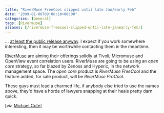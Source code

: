 ```yaml
---
title: "RiverMuse FreeCool slipped until late Jan/early Feb"
date: "2009-01-08T09:00:10+00:00"
categories: [General]
tags: [Rivermuse]
aliases: [/rivermuse-freecool-slipped-until-late-janearly-feb/]
---
```


... [at least the public release anyway](http://www.rivermuse.com/trial/). I expect if you work somewhere interesting, then it may be worthwhile contacting them in the meantime.

[RiverMuse](http://www.rivermuse.com/) are aiming their offerings solidly at Tivoli, Micromuse and OpenView event correlation users. RiverMuse are going to be using an <em>open cor</em><em>e</em> strategy, so far blazed by Zenoss and Hyperic, in the network management space. The <em>open core</em> product is <em>RiverMuse FreeCool</em> and the feature added, for sale product, will be <em>RiverMuse ProCool</em>.

These guys must lead a charmed life, if anybody else tried to use the names above, they'd have a horde of lawyers snapping at their heals pretty darn quick.

[via [Michael Cote](http://www.redmonk.com/cote/)]
